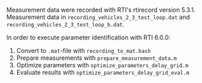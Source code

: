 Measurement data were recorded with RTI's rtirecord version 5.3.1. 
Measurement data in `recording_vehicles_2_3_test_loop.dat` and `recording_vehicles_2_3_test_loop_b.dat`.

In order to execute parameter identification with RTI 6.0.0:
1. Convert to `.mat`-file with `recording_to_mat.bash`
2. Prepare measurements with `prepare_measurement_data.m`
3. Optimize parameters with `optimize_parameters_delay_grid.m`
4. Evaluate results with `optimize_parameters_delay_grid_eval.m`